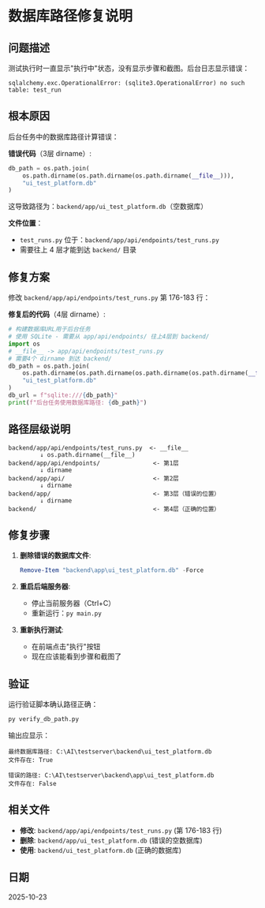 # 数据库路径修复说明

## 问题描述

测试执行时一直显示"执行中"状态，没有显示步骤和截图。后台日志显示错误：
```
sqlalchemy.exc.OperationalError: (sqlite3.OperationalError) no such table: test_run
```

## 根本原因

后台任务中的数据库路径计算错误：

**错误代码**（3层 dirname）:
```python
db_path = os.path.join(
    os.path.dirname(os.path.dirname(os.path.dirname(__file__))), 
    "ui_test_platform.db"
)
```

这导致路径为：`backend/app/ui_test_platform.db`（空数据库）

**文件位置**：
- `test_runs.py` 位于：`backend/app/api/endpoints/test_runs.py`
- 需要往上 4 层才能到达 `backend/` 目录

## 修复方案

修改 `backend/app/api/endpoints/test_runs.py` 第 176-183 行：

**修复后的代码**（4层 dirname）:
```python
# 构建数据库URL用于后台任务
# 使用 SQLite - 需要从 app/api/endpoints/ 往上4层到 backend/
import os
# __file__ -> app/api/endpoints/test_runs.py
# 需要4个 dirname 到达 backend/
db_path = os.path.join(
    os.path.dirname(os.path.dirname(os.path.dirname(os.path.dirname(__file__)))), 
    "ui_test_platform.db"
)
db_url = f"sqlite:///{db_path}"
print(f"后台任务使用数据库路径: {db_path}")
```

## 路径层级说明

```
backend/app/api/endpoints/test_runs.py  <- __file__
         ↓ os.path.dirname(__file__)
backend/app/api/endpoints/               <- 第1层
         ↓ dirname
backend/app/api/                         <- 第2层
         ↓ dirname
backend/app/                             <- 第3层（错误的位置）
         ↓ dirname
backend/                                 <- 第4层（正确的位置）
```

## 修复步骤

1. **删除错误的数据库文件**:
   ```powershell
   Remove-Item "backend\app\ui_test_platform.db" -Force
   ```

2. **重启后端服务器**:
   - 停止当前服务器（Ctrl+C）
   - 重新运行：`py main.py`

3. **重新执行测试**:
   - 在前端点击"执行"按钮
   - 现在应该能看到步骤和截图了

## 验证

运行验证脚本确认路径正确：
```bash
py verify_db_path.py
```

输出应显示：
```
最终数据库路径: C:\AI\testserver\backend\ui_test_platform.db
文件存在: True

错误的路径: C:\AI\testserver\backend\app\ui_test_platform.db
文件存在: False
```

## 相关文件

- **修改**: `backend/app/api/endpoints/test_runs.py` (第 176-183 行)
- **删除**: `backend/app/ui_test_platform.db` (错误的空数据库)
- **使用**: `backend/ui_test_platform.db` (正确的数据库)

## 日期

2025-10-23
